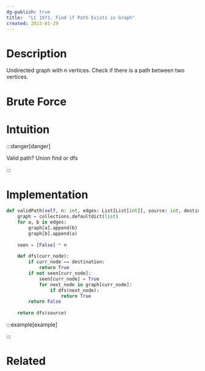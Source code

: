 ```yaml
---
dg-publish: true
title:  "LC 1971. Find if Path Exists in Graph"
created: 2023-01-29
---
```



# Description
Undirected graph with n vertices. Check if there is a path between two vertices.
# Brute Force
# Intuition

:::danger[danger] 

Valid path? Union find or dfs

:::

# Implementation
```python
def validPath(self, n: int, edges: List[List[int]], source: int, destination: int) -> bool:
	graph = collections.defaultdict(list)
	for a, b in edges:
		graph[a].append(b)
		graph[b].append(a)
		
	seen = [False] * n
	
	def dfs(curr_node):
		if curr_node == destination:
			return True
		if not seen[curr_node]:
			seen[curr_node] = True
			for next_node in graph[curr_node]:
				if dfs(next_node):
					return True
		return False
		
	return dfs(source)
```

:::example[example] 


:::


# Related
